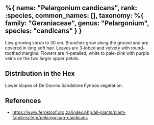 %{
    name: "Pelargonium candicans",
    rank: :species,
    common_names: [],
    taxonomy: %{
        family: "Geraniaceae",
        genus: "Pelargonium",
        species: "candicans"
    }
}
---

Low growing shrub to 30 cm. Branches grow along the ground and are covered in long soft hair. Leaves are 3-lobed and velvety with round-toothed margins. Flowers are 4-petalled, white to pale-pink with purple veins on the two larger upper petals.

<!-- read more -->

## Distribution in the Hex

Lower slopes of De Doorns Sandstone Fynbos vegetation.

## References

* https://www.fernkloof.org.za/index.php/all-plants/plant-families/item/pelargonium-candicans